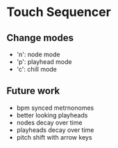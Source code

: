 # Touch Sequencer
## Change modes
* 'n': node mode
* 'p': playhead mode
* 'c': chill mode
## Future work
* bpm synced metrnonomes
* better looking playheads
* nodes decay over time
* playheads decay over time
* pitch shift with arrow keys